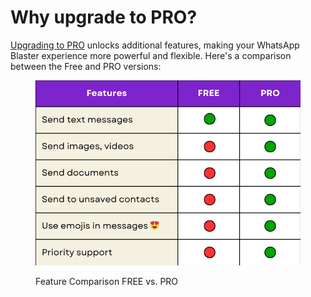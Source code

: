 # Why upgrade to PRO?

[Upgrading to PRO](https://pythonandvba.com/whatsapp-pro-purchase) unlocks additional features, making your WhatsApp Blaster experience more powerful and flexible. Here's a comparison between the Free and PRO versions:

<figure><img src="../.gitbook/assets/WhatsAppBlaster Upgrade to PRO Table (1).png" alt=""><figcaption><p>Feature Comparison FREE vs. PRO</p></figcaption></figure>

